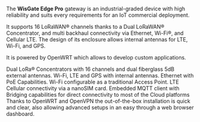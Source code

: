 <FeatureDescription>

The **WisGate Edge Pro** gateway is an industrial-graded device with high reliability and suits every requirements for an IoT commercial deployment.

It supports 16 LoRaWAN® channels thanks to a Dual LoRaWAN® Concentrator, and multi backhaul connectivity via Ethernet, Wi-Fi®, and Cellular LTE. The design of its enclosure allows internal antennas for LTE, Wi-Fi, and GPS.

It is powered by OpenWRT which allows to develop custom applications.

</FeatureDescription>

<FeatureList>

<Feature title="Connectivity" image="wifi-bluetooth">
  Dual LoRa® Concentrators with 16 channels and dual fiberglass 5dB external antennas. Wi-Fi, LTE and GPS with internal antennas. Ethernet with PoE Capabilities.
</Feature>

<Feature title="Wi-Fi Access Point" image="wifi">
  Wi-Fi configurable as a traditional Access Point.
</Feature>

<Feature title="Cellular Connectivity" image="cellular">
  LTE Cellular connectivity via a nanoSIM card.
</Feature>

<Feature title="Network Server and MQTT integration" image="communication">
  Embedded MQTT client with Bridging capabilities for direct connectivity to most of the Cloud platforms
</Feature>

<Feature title="Easy and fast configuration" image="configurability">
  Thanks to OpenWRT and OpenVPN the out-of-the-box installation is quick and clear, also allowing advanced setups in an easy through a web browser dashboard.
</Feature>

</FeatureList>

